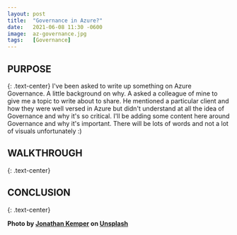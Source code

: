 ```yaml
---
layout: post
title:  "Governance in Azure?"
date:   2021-06-08 11:30 -0600
image:  az-governance.jpg
tags:   [Governance]
---
```


## PURPOSE
{: .text-center}
I've been asked to write up something on Azure Governance. A little background on why. A asked a colleague of mine to give me a topic to write about to share. He mentioned a particular client and how they were well versed in Azure but didn't understand at all the idea of Governance and why it's so critical. I'll be adding some content here around Governance and why it's important. There will be lots of words and not a lot of visuals unfortunately :)

## WALKTHROUGH 
{: .text-center}

## CONCLUSION
{: .text-center}

**Photo by [Jonathan Kemper](https://unsplash.com/@jupp) on [Unsplash](https://unsplash.com/photos/OEpC6UQrWQU)**
